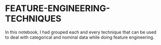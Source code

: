 # FEATURE-ENGINEERING-TECHNIQUES
In this notebook, I had grouped each and every technique that can be used to deal with categorical and nominal data while doing feature engineering.
